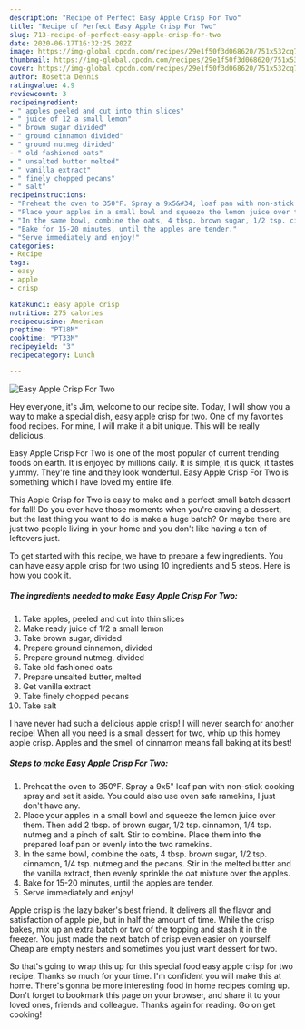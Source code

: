 ```yaml
---
description: "Recipe of Perfect Easy Apple Crisp For Two"
title: "Recipe of Perfect Easy Apple Crisp For Two"
slug: 713-recipe-of-perfect-easy-apple-crisp-for-two
date: 2020-06-17T16:32:25.202Z
image: https://img-global.cpcdn.com/recipes/29e1f50f3d068620/751x532cq70/easy-apple-crisp-for-two-recipe-main-photo.jpg
thumbnail: https://img-global.cpcdn.com/recipes/29e1f50f3d068620/751x532cq70/easy-apple-crisp-for-two-recipe-main-photo.jpg
cover: https://img-global.cpcdn.com/recipes/29e1f50f3d068620/751x532cq70/easy-apple-crisp-for-two-recipe-main-photo.jpg
author: Rosetta Dennis
ratingvalue: 4.9
reviewcount: 3
recipeingredient:
- " apples peeled and cut into thin slices"
- " juice of 12 a small lemon"
- " brown sugar divided"
- " ground cinnamon divided"
- " ground nutmeg divided"
- " old fashioned oats"
- " unsalted butter melted"
- " vanilla extract"
- " finely chopped pecans"
- " salt"
recipeinstructions:
- "Preheat the oven to 350°F. Spray a 9x5&#34; loaf pan with non-stick cooking spray and set it aside. You could also use oven safe ramekins, I just don&#39;t have any."
- "Place your apples in a small bowl and squeeze the lemon juice over them. Then add 2 tbsp. of brown sugar, 1/2 tsp. cinnamon, 1/4 tsp. nutmeg and a pinch of salt. Stir to combine. Place them into the prepared loaf pan or evenly into the two ramekins."
- "In the same bowl, combine the oats, 4 tbsp. brown sugar, 1/2 tsp. cinnamon, 1/4 tsp. nutmeg and the pecans. Stir in the melted butter and the vanilla extract, then evenly sprinkle the oat mixture over the apples."
- "Bake for 15-20 minutes, until the apples are tender."
- "Serve immediately and enjoy!"
categories:
- Recipe
tags:
- easy
- apple
- crisp

katakunci: easy apple crisp 
nutrition: 275 calories
recipecuisine: American
preptime: "PT18M"
cooktime: "PT33M"
recipeyield: "3"
recipecategory: Lunch

---
```



![Easy Apple Crisp For Two](https://img-global.cpcdn.com/recipes/29e1f50f3d068620/751x532cq70/easy-apple-crisp-for-two-recipe-main-photo.jpg)

Hey everyone, it's Jim, welcome to our recipe site. Today, I will show you a way to make a special dish, easy apple crisp for two. One of my favorites food recipes. For mine, I will make it a bit unique. This will be really delicious.

Easy Apple Crisp For Two is one of the most popular of current trending foods on earth. It is enjoyed by millions daily. It is simple, it is quick, it tastes yummy. They're fine and they look wonderful. Easy Apple Crisp For Two is something which I have loved my entire life.

This Apple Crisp for Two is easy to make and a perfect small batch dessert for fall! Do you ever have those moments when you&#39;re craving a dessert, but the last thing you want to do is make a huge batch? Or maybe there are just two people living in your home and you don&#39;t like having a ton of leftovers just.


To get started with this recipe, we have to prepare a few ingredients. You can have easy apple crisp for two using 10 ingredients and 5 steps. Here is how you cook it.

##### The ingredients needed to make Easy Apple Crisp For Two:

1. Take  apples, peeled and cut into thin slices
1. Make ready  juice of 1/2 a small lemon
1. Take  brown sugar, divided
1. Prepare  ground cinnamon, divided
1. Prepare  ground nutmeg, divided
1. Take  old fashioned oats
1. Prepare  unsalted butter, melted
1. Get  vanilla extract
1. Take  finely chopped pecans
1. Take  salt


I have never had such a delicious apple crisp! I will never search for another recipe! When all you need is a small dessert for two, whip up this homey apple crisp. Apples and the smell of cinnamon means fall baking at its best! 

##### Steps to make Easy Apple Crisp For Two:

1. Preheat the oven to 350°F. Spray a 9x5&#34; loaf pan with non-stick cooking spray and set it aside. You could also use oven safe ramekins, I just don&#39;t have any.
1. Place your apples in a small bowl and squeeze the lemon juice over them. Then add 2 tbsp. of brown sugar, 1/2 tsp. cinnamon, 1/4 tsp. nutmeg and a pinch of salt. Stir to combine. Place them into the prepared loaf pan or evenly into the two ramekins.
1. In the same bowl, combine the oats, 4 tbsp. brown sugar, 1/2 tsp. cinnamon, 1/4 tsp. nutmeg and the pecans. Stir in the melted butter and the vanilla extract, then evenly sprinkle the oat mixture over the apples.
1. Bake for 15-20 minutes, until the apples are tender.
1. Serve immediately and enjoy!


Apple crisp is the lazy baker&#39;s best friend. It delivers all the flavor and satisfaction of apple pie, but in half the amount of time. While the crisp bakes, mix up an extra batch or two of the topping and stash it in the freezer. You just made the next batch of crisp even easier on yourself. Cheap are empty nesters and sometimes you just want dessert for two. 

So that's going to wrap this up for this special food easy apple crisp for two recipe. Thanks so much for your time. I'm confident you will make this at home. There's gonna be more interesting food in home recipes coming up. Don't forget to bookmark this page on your browser, and share it to your loved ones, friends and colleague. Thanks again for reading. Go on get cooking!
